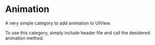 Animation
=========

A very simple category to add animation to UIView.

To use this category, simply include header file and call the desidered animation method.
